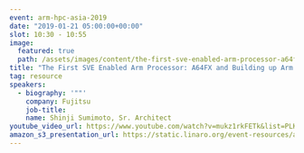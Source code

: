 ```yaml
---
event: arm-hpc-asia-2019
date: "2019-01-21 05:00:00+00:00"
slot: 10:30	- 10:55
image:
  featured: true
  path: /assets/images/content/the-first-sve-enabled-arm-processor-a64fx-and-building-up-arm-hpc-ecosystem.jpg
title: "The First SVE Enabled Arm Processor: A64FX and Building up Arm HPC Ecosystem"
tag: resource
speakers:
  - biography: '""'
    company: Fujitsu
    job-title:
    name: Shinji Sumimoto, Sr. Architect
youtube_video_url: https://www.youtube.com/watch?v=mukz1rkFETk&list=PLKZSArYQptsPLGSEUycUowh9oy8WF_epV&index=10&t=0s
amazon_s3_presentation_url: https://static.linaro.org/event-resources/arm-hpc-2019/slides/TheFirstSVEEnabledArmProcessor_A64FXandBuildingupArmHPCEcosystem5.pdf
---
```

